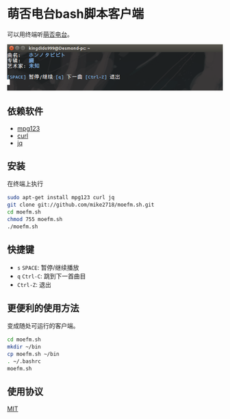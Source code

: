 萌否电台bash脚本客户端
====

可以用终端听[萌否电台](http://moe.fm)。

[![moefm.sh运行在Ubuntu](assets/img/moefm.sh.png)](#安装和使用)

## 依赖软件 ##

* [mpg123](http://www.mpg123.de/)
* [curl](http://curl.haxx.se/)
* [jq](http://stedolan.github.io/jq/)

## 安装 ##

在终端上执行

```bash
sudo apt-get install mpg123 curl jq
git clone git://github.com/mike2718/moefm.sh.git
cd moefm.sh
chmod 755 moefm.sh
./moefm.sh
```

## 快捷键 ##

* `s` `SPACE`: 暂停/继续播放
* `q` `Ctrl-C`: 跳到下一首曲目
* `Ctrl-Z`: 退出

## 更便利的使用方法 ##

变成随处可运行的客户端。

```bash
cd moefm.sh
mkdir ~/bin
cp moefm.sh ~/bin
. ~/.bashrc
moefm.sh
```

## 使用协议
[MIT](https://github.com/mike2718/moefm.sh/blob/master/LICENSE)
